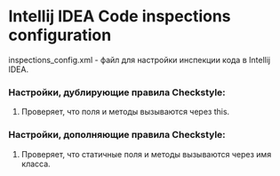 # Intellij IDEA Code inspections configuration #

inspections_config.xml - файл для настройки инспекции кода в Intellij IDEA.

### Настройки, дублирующие правила Checkstyle:

1. Проверяет, что поля и методы вызываются через this.

### Настройки, дополняющие правила Checkstyle:

1. Проверяет, что статичные поля и методы вызываются через имя класса.
